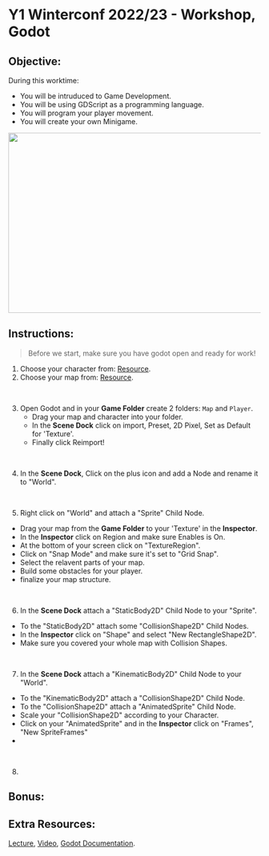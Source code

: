   # Y1 Winterconf 2022/23 - Workshop, Godot
  
  ## Objective:
  During this worktime: 
- You will be intruduced to Game Development.
- You will be using GDScript as a programming language.
- You will program your player movement.
- You will create your own Minigame.

<div align="center">
<img src="https://i.redd.it/4vepr95bye861.gif" width="640" height="360" />
</div>


## Instructions:
> Before we start, make sure you have godot open and ready for work!

1. Choose your character from: [Resource](https://drive.google.com/drive/folders/17heoqicF1QPqbZkdqBJTqS7rkZeMe7k_).
2. Choose your map from: [Resource](https://drive.google.com/drive/folders/1qKDc3ycTWMciUUyECka5DdPp5M8XxmWL).
<br>

3. Open Godot and in your **Game Folder** create 2 folders: `Map` and `Player`.
 	- Drag your map and character into your folder.
 	- In the **Scene Dock** click on import, Preset, 2D Pixel, Set as Default for 'Texture'.
 	- Finally click Reimport!
<br>

4. In the **Scene Dock**, Click on the plus icon and add a Node and rename it to "World".  

<br>

5. Right click on "World" and attach a "Sprite" Child Node.
  - Drag your map from the **Game Folder** to your 'Texture' in the **Inspector**.
  - In the **Inspector** click on Region and make sure Enables is On.
  - At the bottom of your screen click on "TextureRegion".
  - Click on "Snap Mode" and make sure it's set to "Grid Snap".
  - Select the relavent parts of your map.
  - Build some obstacles for your player.
  - finalize your map structure.

<br>  

6. In the **Scene Dock** attach a "StaticBody2D" Child Node to your "Sprite".
  - To the "StaticBody2D" attach some "CollisionShape2D" Child Nodes.
  - In the **Inspector** click on "Shape" and select "New RectangleShape2D".
  - Make sure you covered your whole map with Collision Shapes.
  
<br> 

7. In the **Scene Dock** attach a "KinematicBody2D" Child Node to your "World".
  - To the "KinematicBody2D" attach a "CollisionShape2D" Child Node.
  - To the "CollisionShape2D" attach a "AnimatedSprite" Child Node.
  - Scale your "CollisionShape2D" according to your Character.
  - Click on your "AnimatedSprite" and in the **Inspector** click on "Frames", "New SpriteFrames"
  - 

<br> 

8.


## Bonus:

## Extra Resources:
[Lecture](https://docs.google.com/presentation/d/1dV9A2t-hab9TFk4qK4kSlH3Dy74iri7XSTFc9AFVvkY/edit#slide=id.g1bf1654ac85_0_357),
[Video](https://www.youtube.com/playlist?list=PL9FzW-m48fn2jlBu_0DRh7PvAt-GULEmd),
[Godot Documentation](https://docs.godotengine.org/en/stable/index.html).





